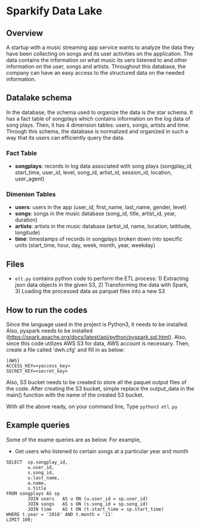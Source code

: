 # Sparkify Data Lake

## Overview
A startup with a music streaming app service wants to analyze the data they have been collecting on 
songs and its user activities on the application. 
The data contains the information on what music its uers listened to and other information on the user, songs and artists.
Throughout this database, the company can have an easy access to the structured data on the needed information. 

## Datalake schema

In the database, the schema used to organize the data is the star schema. It has a fact table of songplays which contains information on the log data of song plays.
Then, it has 4 dimension tables: users, songs, artists and time.
Through this schema, the database is normalized and organized in such a way that its users can efficiently query the data.

### Fact Table
* **songplays**: records in log data associated with song plays (songplay_id, start_time, user_id, level, song_id, artist_id, session_id, location, user_agent)

### Dimenion Tables
* **users**: users in the app (user_id, first_name, last_name, gender, level)
* **songs**: songs in the music database (song_id, title, artist_id, year, duration)
* **artists**: artists in the music database (artist_id, name, location, lattitude, longitude)
* **time**: timestamps of records in songplays broken down into specific units (start_time, hour, day, week, month, year, weekday)


## Files
* `elt.py` contains python code to perform the ETL process: 1) Extracting json data objects in the given S3, 2) Transforming the data with Spark, 3) Loading the processed data as parquet files into a new S3 


## How to run the codes

Since the language used in the project is Python3, it needs to be installed. Also, pyspark needs to be installed (https://spark.apache.org/docs/latest/api/python/pyspark.sql.html).
Also, since this code utilizes AWS S3 for data, AWS account is necessary.
Then, create a file called 'dwh.cfg' and fill in as below:

```
[AWS]
ACCESS_KEY=<yaccess_key>
SECRET_KEY=<secret_key>
```
Also, S3 bucket needs to be created to store all the paquet output files of the code.
After creating the S3 bucket, simple replace the output_data in the main() function with the name of the created S3 bucket.


With all the above ready, on your command line,
Type `python3 etl.py` 


## Example queries

Some of the exame queries are as below.
For example, 

* Get users who listened to certain songs at a particular year and month


```
SELECT  sp.songplay_id,
        u.user_id,
        s.song_id,
        u.last_name,
        a.name,
        s.title
FROM songplays AS sp
        JOIN users   AS u ON (u.user_id = sp.user_id)
        JOIN songs   AS s ON (s.song_id = sp.song_id)
        JOIN time    AS t ON (t.start_time = sp.start_time)
WHERE t.year = '2018' AND t.month = '11'
LIMIT 100;
```
